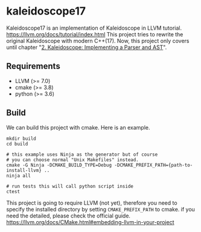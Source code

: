 # kaleidoscope17
Kaleidoscope17 is an implementation of Kaleidoscope in LLVM tutorial.
https://llvm.org/docs/tutorial/index.html
This project tries to rewrite the original Kaleidoscope with modern C++(17).
Now, this project only covers until chapter "[2. Kaleidoscope: Implementing a Parser and AST](
https://llvm.org/docs/tutorial/LangImpl02.html)".

## Requirements
- LLVM (>= 7.0)
- cmake (>= 3.8)
- python (>= 3.6)


## Build
We can build this project with cmake. 
Here is an example.
```shell
mkdir build
cd build

# this example uses Ninja as the generator but of course
# you can choose normal "Unix Makefiles" instead.
cmake -G Ninja -DCMAKE_BUILD_TYPE=Debug -DCMAKE_PREFIX_PATH={path-to-install-llvm} ..
ninja all

# run tests this will call python script inside
ctest
```

This project is going to require LLVM (not yet), therefore you need to specify the installed directory by setting `CMAKE_PREFIX_PATH` to cmake.
if you need the detailed, please check the official guide.
https://llvm.org/docs/CMake.html#embedding-llvm-in-your-project